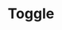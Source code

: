 ---
layout: pattern.njk
tags: 
    - legacy_it
    - legacy_components_it
    - page
key: toggle-legacy_it
title: Toggle
parent: components-legacy_it
image: legacy/overview/toggle.webp
keywords: 
order: 310
availablelanguages: 
    - de
    - en
---